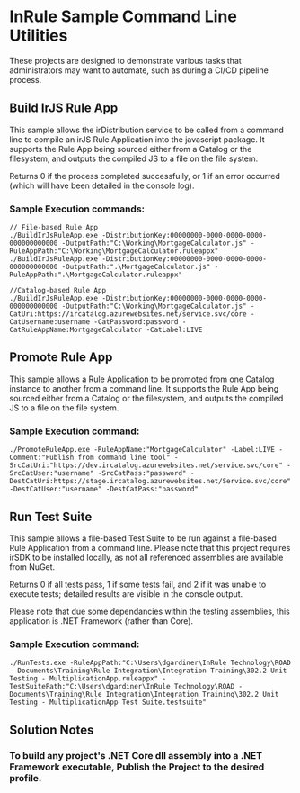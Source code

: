 # InRule Sample Command Line Utilities

These projects are designed to demonstrate various tasks that administrators may want to automate, such as during a CI/CD pipeline process.



## Build IrJS Rule App

This sample allows the irDistribution service to be called from a command line to compile an irJS Rule Application into the javascript package.  It supports the Rule App being sourced either from a Catalog or the filesystem, and outputs the compiled JS to a file on the file system.

Returns 0 if the process completed successfully, or 1 if an error occurred (which will have been detailed in the console log).

### Sample Execution commands:

    // File-based Rule App
    ./BuildIrJsRuleApp.exe -DistributionKey:00000000-0000-0000-0000-000000000000 -OutputPath:"C:\Working\MortgageCalculator.js" -RuleAppPath:"C:\Working\MortgageCalculator.ruleappx"
    ./BuildIrJsRuleApp.exe -DistributionKey:00000000-0000-0000-0000-000000000000 -OutputPath:".\MortgageCalculator.js" -RuleAppPath:".\MortgageCalculator.ruleappx"

    //Catalog-based Rule App
    ./BuildIrJsRuleApp.exe -DistributionKey:00000000-0000-0000-0000-000000000000 -OutputPath:"C:\Working\MortgageCalculator.js" -CatUri:https://ircatalog.azurewebsites.net/service.svc/core -CatUsername:username -CatPassword:password -CatRuleAppName:MortgageCalculator -CatLabel:LIVE



## Promote Rule App

This sample allows a Rule Application to be promoted from one Catalog instance to another from a command line.  It supports the Rule App being sourced either from a Catalog or the filesystem, and outputs the compiled JS to a file on the file system.

### Sample Execution command:

    ./PromoteRuleApp.exe -RuleAppName:"MortgageCalculator" -Label:LIVE -Comment:"Publish from command line tool" -SrcCatUri:"https://dev.ircatalog.azurewebsites.net/service.svc/core" -SrcCatUser:"username" -SrcCatPass:"password" -DestCatUri:https://stage.ircatalog.azurewebsites.net/Service.svc/core" -DestCatUser:"username" -DestCatPass:"password"



## Run Test Suite

This sample allows a file-based Test Suite to be run against a file-based Rule Application from a command line.  Please note that this project requires irSDK to be installed locally, as not all referenced assemblies are available from NuGet.

Returns 0 if all tests pass, 1 if some tests fail, and 2 if it was unable to execute tests; detailed results are visible in the console output.

Please note that due some dependancies within the testing assemblies, this application is .NET Framework (rather than Core).

### Sample Execution command:

    ./RunTests.exe -RuleAppPath:"C:\Users\dgardiner\InRule Technology\ROAD - Documents\Training\Rule Integration\Integration Training\302.2 Unit Testing - MultiplicationApp.ruleappx" -TestSuitePath:"C:\Users\dgardiner\InRule Technology\ROAD - Documents\Training\Rule Integration\Integration Training\302.2 Unit Testing - MultiplicationApp Test Suite.testsuite"



## Solution Notes

### To build any project's .NET Core dll assembly into a .NET Framework executable, Publish the Project to the desired profile.